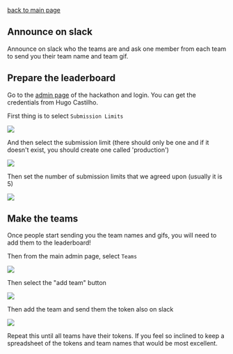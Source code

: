 [back to main page](./README.md)
## Announce on slack

Announce on slack who the teams are and ask one member from each team to send you their team name and team gif.

## Prepare the leaderboard

Go to the [admin page](https://hackathon-05.batch2.lisbondatascience.org/admin/) of the hackathon and login. You can get the credentials from Hugo Castilho.

First thing is to select `Submission Limits`

<img src="https://i.imgur.com/fedkb9m.png">

And then select the submission limit (there should only be one and if it doesn't exist, you should create one called 'production')

<img src="https://i.imgur.com/SLFgZpJ.png">

Then set the number of submission limits that we agreed upon (usually it is 5)

<img src="https://i.imgur.com/1C8iy2t.png">

## Make the teams

Once people start sending you the team names and gifs, you will need to add them to the leaderboard!

Then from the main admin page, select `Teams`

<img src="https://i.imgur.com/fedkb9m.png">

Then select the "add team" button

<img src="https://i.imgur.com/A1rDzWj.png">

Then add the team and send them the token also on slack

<img src="https://i.imgur.com/PsN1bwh.png">

Repeat this until all teams have their tokens. If you feel so inclined to keep a spreadsheet of the tokens and team names that would be most excellent.

